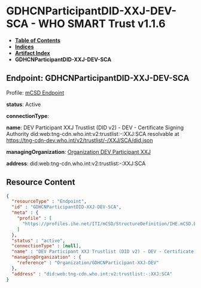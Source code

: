 # GDHCNParticipantDID-XXJ-DEV-SCA - WHO SMART Trust v1.1.6

* [**Table of Contents**](toc.md)
* [**Indices**](indices.md)
* [**Artifact Index**](artifacts.md)
* **GDHCNParticipantDID-XXJ-DEV-SCA**

## Endpoint: GDHCNParticipantDID-XXJ-DEV-SCA

Profile: [mCSD Endpoint](https://profiles.ihe.net/ITI/mCSD/4.0.0/StructureDefinition-IHE.mCSD.Endpoint.html)

**status**: Active

**connectionType**: 

**name**: DEV Participant XXJ Trustlist (DID v2) - DEV - Certificate Signing Authority did:web:tng-cdn.who.int:v2:trustlist:-:XXJ:SCA resolvable at https://tng-cdn-dev.who.int/v2/trustlist/-/XXJ/SCA/did.json

**managingOrganization**: [Organization DEV Participant XXJ](Organization-GDHCNParticipant-XXJ-DEV.md)

**address**: did:web:tng-cdn.who.int:v2:trustlist:-:XXJ:SCA



## Resource Content

```json
{
  "resourceType" : "Endpoint",
  "id" : "GDHCNParticipantDID-XXJ-DEV-SCA",
  "meta" : {
    "profile" : [
      "https://profiles.ihe.net/ITI/mCSD/StructureDefinition/IHE.mCSD.Endpoint"
    ]
  },
  "status" : "active",
  "connectionType" : [null],
  "name" : "DEV Participant XXJ Trustlist (DID v2) - DEV - Certificate Signing Authority\ndid:web:tng-cdn.who.int:v2:trustlist:-:XXJ:SCA\nresolvable at https://tng-cdn-dev.who.int/v2/trustlist/-/XXJ/SCA/did.json",
  "managingOrganization" : {
    "reference" : "Organization/GDHCNParticipant-XXJ-DEV"
  },
  "address" : "did:web:tng-cdn.who.int:v2:trustlist:-:XXJ:SCA"
}

```
